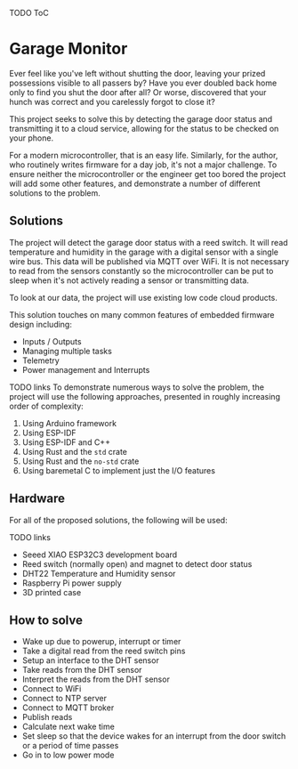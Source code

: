 TODO ToC
# Garage Monitor

Ever feel like you've left without shutting the door, leaving your prized possessions visible to all passers by? Have you ever doubled back home only to find you shut the door after all? Or worse, discovered that your hunch was correct and you carelessly forgot to close it?

This project seeks to solve this by detecting the garage door status and transmitting it to a cloud service, allowing for the status to be checked on your phone.

For a modern microcontroller, that is an easy life. Similarly, for the author, who routinely writes firmware for a day job, it's not a major challenge. To ensure neither the microcontroller or the engineer get too bored the project will add some other features, and demonstrate a number of different solutions to the problem.

## Solutions

The project will detect the garage door status with a reed switch. It will read temperature and humidity in the garage with a digital sensor with a single wire bus. This data will be published via MQTT over WiFi. It is not necessary to read from the sensors constantly so the microcontroller can be put to sleep when it's not actively reading a sensor or transmitting data.

To look at our data, the project will use existing low code cloud products.

This solution touches on many common features of embedded firmware design including:
- Inputs / Outputs
- Managing multiple tasks
- Telemetry
- Power management and Interrupts

TODO links
To demonstrate numerous ways to solve the problem, the project will use the following approaches, presented in roughly increasing order of complexity:
1. Using Arduino framework
2. Using ESP-IDF
3. Using ESP-IDF and C++
4. Using Rust and the `std` crate
5. Using Rust and the `no-std` crate
6. Using baremetal C to implement just the I/O features

## Hardware

For all of the proposed solutions, the following will be used:

TODO links
- Seeed XIAO ESP32C3 development board
- Reed switch (normally open) and magnet to detect door status
- DHT22 Temperature and Humidity sensor
- Raspberry Pi power supply
- 3D printed case

## How to solve

- Wake up due to powerup, interrupt or timer
- Take a digital read from the reed switch pins
- Setup an interface to the DHT sensor
- Take reads from the DHT sensor
- Interpret the reads from the DHT sensor
- Connect to WiFi
- Connect to NTP server
- Connect to MQTT broker
- Publish reads
- Calculate next wake time
- Set sleep so that the device wakes for an interrupt from the door switch or a period of time passes
- Go in to low power mode
